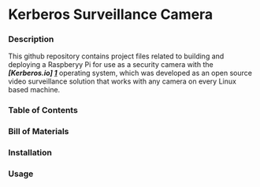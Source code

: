 # Kerberos Surveillance Camera

### Description
This github repository contains project files related to building and deploying a Raspberyy Pi for use as a security camera with the ***[Kerberos.io] [1]*** operating system, which was developed as an open source video surveillance solution that works with any camera on every Linux based machine.

### Table of Contents

### Bill of Materials

### Installation

### Usage

###

[1]: https://www.kerberos.io
